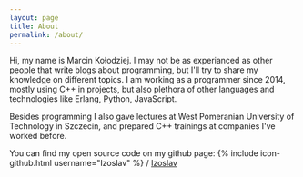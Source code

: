 ```yaml
---
layout: page
title: About
permalink: /about/
---
```


Hi, my name is Marcin Kołodziej. I may not be as experianced as other people that write blogs about programming, but I'll try to share my knowledge on different topics. I am working as a programmer since 2014, mostly using C++ in projects, but also plethora of other languages and technologies like Erlang, Python, JavaScript.

Besides programming I also gave lectures at West Pomeranian University of Technology in Szczecin, and prepared C++ trainings at companies I've worked before.

You can find my open source code on my github page:
{% include icon-github.html username="Izoslav" %} /
[Izoslav](https://github.com/Izoslav)